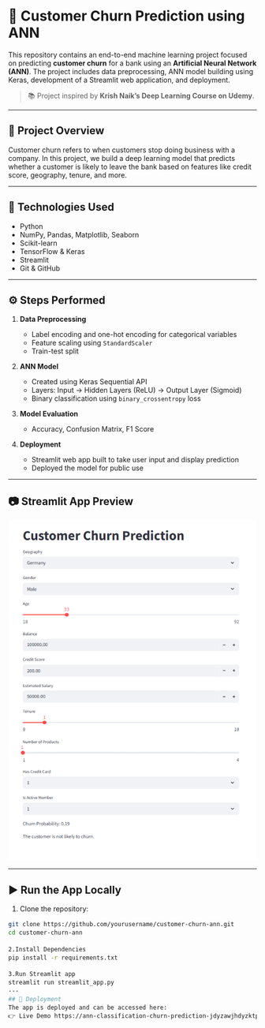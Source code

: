 # 🧠 Customer Churn Prediction using ANN

This repository contains an end-to-end machine learning project focused on predicting **customer churn** for a bank using an **Artificial Neural Network (ANN)**. The project includes data preprocessing, ANN model building using Keras, development of a Streamlit web application, and deployment.

> 📚 Project inspired by **Krish Naik’s Deep Learning Course on Udemy**.

---

## 🚀 Project Overview

Customer churn refers to when customers stop doing business with a company. In this project, we build a deep learning model that predicts whether a customer is likely to leave the bank based on features like credit score, geography, tenure, and more.

---

## 🧪 Technologies Used

- Python
- NumPy, Pandas, Matplotlib, Seaborn
- Scikit-learn
- TensorFlow & Keras
- Streamlit
- Git & GitHub

---

## ⚙️ Steps Performed

1. **Data Preprocessing**
   - Label encoding and one-hot encoding for categorical variables
   - Feature scaling using `StandardScaler`
   - Train-test split

2. **ANN Model**
   - Created using Keras Sequential API
   - Layers: Input → Hidden Layers (ReLU) → Output Layer (Sigmoid)
   - Binary classification using `binary_crossentropy` loss

3. **Model Evaluation**
   - Accuracy, Confusion Matrix, F1 Score

4. **Deployment**
   - Streamlit web app built to take user input and display prediction
   - Deployed the model for public use

---

## 📷 Streamlit App Preview

![Streamlit Screenshot](1.png)  

---

## ▶️ Run the App Locally

1. Clone the repository:
```bash
git clone https://github.com/yourusername/customer-churn-ann.git
cd customer-churn-ann

2.Install Dependencies
pip install -r requirements.txt

3.Run Streamlit app
streamlit run streamlit_app.py
---
## 🔗 Deployment
The app is deployed and can be accessed here:
👉 Live Demo https://ann-classification-churn-prediction-jdyzawjhdyzktpwpd3gmzt.streamlit.app/


